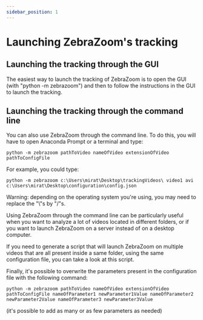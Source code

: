 ```yaml
---
sidebar_position: 1
---
```


# Launching ZebraZoom's tracking

## Launching the tracking through the GUI

The easiest way to launch the tracking of ZebraZoom is to open the GUI (with "python -m zebrazoom") and then to follow the instructions in the GUI to launch the tracking.

## Launching the tracking through the command line

You can also use ZebraZoom through the command line. To do this, you will have to open Anaconda Prompt or a terminal and type:

```
python -m zebrazoom pathToVideo nameOfVideo extensionOfVideo pathToConfigFile
```

For example, you could type:

```
python -m zebrazoom c:\Users\mirat\Desktop\trackingVideos\ video1 avi c:\Users\mirat\Desktop\configuration\config.json
```

Warning: depending on the operating system you're using, you may need to replace the "\\"s by "/"s.

Using ZebraZoom through the command line can be particularly useful when you want to analyze a lot of videos located in different folders, or if you want to launch ZebraZoom on a server instead of on a desktop computer.

If you need to generate a script that will launch ZebraZoom on multiple videos that are all present inside a same folder, using the same configuration file, you can take a look at this script.

Finally, it's possible to overwrite the parameters present in the configuration file with the following command:

```
python -m zebrazoom pathToVideo nameOfVideo extensionOfVideo pathToConfigFile nameOfParameter1 newParameter1Value nameOfParameter2 newParameter2Value nameOfParameter3 newParameter3Value
```

(it's possible to add as many or as few parameters as needed)